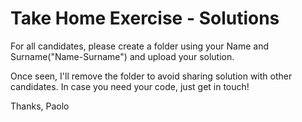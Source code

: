 # Take Home Exercise - Solutions

For all candidates, please create a folder using your Name and Surname("Name-Surname") and upload your solution.

Once seen, I'll remove the folder to avoid sharing solution with other candidates. In case you need your code, just get in touch!

Thanks,
Paolo
